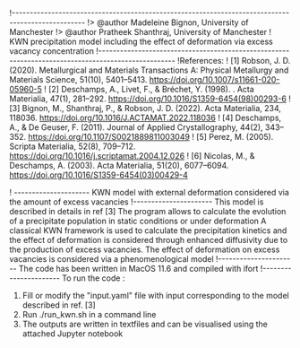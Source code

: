 
!--------------------------------------------------------------------------------------------------
!> @author Madeleine Bignon, University of Manchester
!> @author Pratheek Shanthraj, University of Manchester
! KWN precipitation model including the effect of deformation via excess vacancy concentration
!---------------------------------------------------------------------------------------------------
!References:
! [1] Robson, J. D. (2020). Metallurgical and Materials Transactions A: Physical Metallurgy and Materials Science, 51(10), 5401–5413. https://doi.org/10.1007/s11661-020-05960-5
! [2] Deschamps, A., Livet, F., & Bréchet, Y. (1998). . Acta Materialia, 47(1), 281–292. https://doi.org/10.1016/S1359-6454(98)00293-6
! [3] Bignon, M., Shanthraj, P., & Robson, J. D. (2022). Acta Materialia, 234, 118036. https://doi.org/10.1016/J.ACTAMAT.2022.118036 
! [4] Deschamps, A., & De Geuser, F. (2011). Journal of Applied Crystallography, 44(2), 343–352. https://doi.org/10.1107/S0021889811003049
! [5] Perez, M. (2005). Scripta Materialia, 52(8), 709–712. https://doi.org/10.1016/j.scriptamat.2004.12.026
! [6] Nicolas, M., & Deschamps, A. (2003).  Acta Materialia, 51(20), 6077–6094. https://doi.org/10.1016/S1359-6454(03)00429-4

! ---------------------
KWN model with external deformation considered via the amount of excess vacancies
!----------------------
This model is described in details in ref [3]
The program allows to calculate the evolution of a precipitate population in static conditions or under deformation
A classical KWN framework is used to calculate the precipitation kinetics and the effect of deformation is considered through enhanced diffusivity due to the production of excess vacancies.
The effect of deformation on excess vacancies is considered via a phenomenological model 
!----------------------
The code has been written in MacOS 11.6 and compiled with ifort 
!----------------------
To run the code :
1. Fill or modify the "input.yaml" file with input corresponding to the model described in ref. [3]
2. Run ./run_kwn.sh in a command line
3. The outputs are written in textfiles and can be visualised using the attached Jupyter notebook 
